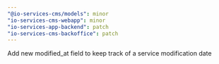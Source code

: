 ```yaml
---
"@io-services-cms/models": minor
"io-services-cms-webapp": minor
"io-services-app-backend": patch
"io-services-cms-backoffice": patch
---
```


Add new modified_at field to keep track of a service modification date
